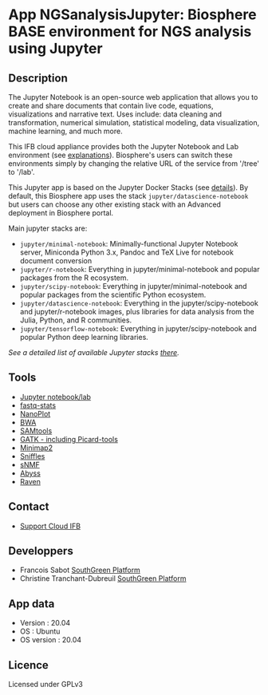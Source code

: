 # App NGSanalysisJupyter: Biosphere BASE environment for NGS analysis using Jupyter

## Description

The Jupyter Notebook is an open-source web application that allows you to create and share documents that contain live code, equations, visualizations and narrative text. Uses include: data cleaning and transformation, numerical simulation, statistical modeling, data visualization, machine learning, and much more.

 This IFB cloud appliance provides both the Jupyter Notebook and Lab environment (see [explanations](https://jupyter.org/index.html)). Biosphere's users can switch these environments simply by changing the relative URL of the service from '/tree' to '/lab'.

This Jupyter app is based on the Jupyter Docker Stacks (see [details](https://jupyter-docker-stacks.readthedocs.io)). By default, this Biosphere app uses the stack `jupyter/datascience-notebook` but users can choose any other existing stack with an Advanced deployment in Biosphere portal.

Main jupyter stacks are:
- `jupyter/minimal-notebook`: Minimally-functional Jupyter Notebook server, Miniconda Python 3.x, Pandoc and TeX Live for notebook document conversion
- `jupyter/r-notebook`: Everything in jupyter/minimal-notebook and popular packages from the R ecosystem.
- `jupyter/scipy-notebook`: Everything in jupyter/minimal-notebook and popular packages from the scientific Python ecosystem.
- `jupyter/datascience-notebook`: Everything in the jupyter/scipy-notebook and jupyter/r-notebook images, plus libraries for data analysis from the Julia, Python, and R communities.
- `jupyter/tensorflow-notebook`: Everything in jupyter/scipy-notebook and popular Python deep learning libraries.

*See a detailed list of available Jupyter stacks [there](https://jupyter-docker-stacks.readthedocs.io/en/latest/using/selecting.html).*

## Tools

* [Jupyter notebook/lab](https://jupyter.org)
* [fastq-stats](https://expressionanalysis.github.io/ea-utils/)
* [NanoPlot](https://github.com/wdecoster/NanoPlot)
* [BWA](https://github.com/lh3/bwa)
* [SAMtools](http://www.htslib.org/)
* [GATK - including Picard-tools](https://gatk.broadinstitute.org/hc/en-us)
* [Minimap2](https://github.com/lh3/minimap2)
* [Sniffles](https://github.com/fritzsedlazeck/Sniffles)
* [sNMF](http://membres-timc.imag.fr/Olivier.Francois/snmf/index.htm)
* [Abyss](https://github.com/bcgsc/abyss)
* [Raven](https://github.com/lbcb-sci/raven)

## Contact

* [Support Cloud IFB](mailto:biosphere-support@genouest.org) 

## Developpers

* Francois Sabot [SouthGreen Platform](https://southgreen.fr)
* Christine Tranchant-Dubreuil [SouthGreen Platform](https://southgreen.fr)

## App data

* Version : 20.04
* OS : Ubuntu
* OS version : 20.04

## Licence

Licensed under GPLv3
